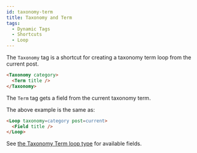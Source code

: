 ```yaml
---
id: taxonomy-term
title: Taxonomy and Term
tags:
  - Dynamic Tags
  - Shortcuts
  - Loop
---
```

The `Taxonomy` tag is a shortcut for creating a taxonomy term loop from the current post.

```html
<Taxonomy category>
  <Term title />
</Taxonomy>
```

The `Term` tag gets a field from the current taxonomy term.

The above example is the same as:

```html
<Loop taxonomy=category post=current>
  <Field title />
</Loop>
```

See [the Taxonomy Term loop type](/docs/learning-guides/dynamic-tags/Loop/taxonomy-term#fields) for available fields.